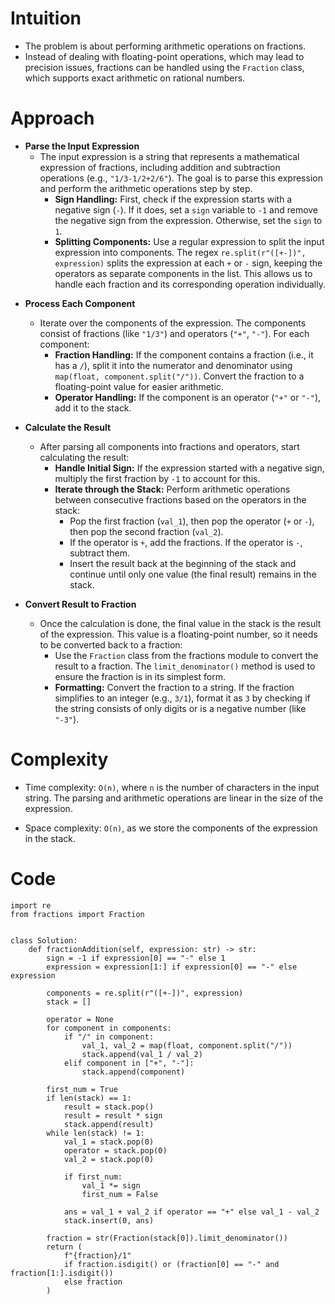 # Intuition
- The problem is about performing arithmetic operations on fractions.
- Instead of dealing with floating-point operations, which may lead to precision issues, fractions can be handled using the `Fraction` class, which supports exact arithmetic on rational numbers.
<!-- Describe your first thoughts on how to solve this problem. -->

# Approach
- **Parse the Input Expression**
  - The input expression is a string that represents a mathematical expression of fractions, including addition and subtraction operations (e.g., `"1/3-1/2+2/6"`). The goal is to parse this expression and perform the arithmetic operations step by step.
    - **Sign Handling:** First, check if the expression starts with a negative sign (`-`). If it does, set a `sign` variable to `-1` and remove the negative sign from the expression. Otherwise, set the `sign` to `1`.
    - **Splitting Components:** Use a regular expression to split the input expression into components. The regex `re.split(r"([+-])", expression)` splits the expression at each `+` or `-` sign, keeping the operators as separate components in the list. This allows us to handle each fraction and its corresponding operation individually.
<!-- Describe your approach to solving the problem. -->

- **Process Each Component**
  - Iterate over the components of the expression. The components consist of fractions (like `"1/3"`) and operators (`"+"`, `"-"`). For each component:
    - **Fraction Handling:** If the component contains a fraction (i.e., it has a `/`), split it into the numerator and denominator using `map(float, component.split("/"))`. Convert the fraction to a floating-point value for easier arithmetic.
    - **Operator Handling:** If the component is an operator (`"+"` or `"-"`), add it to the stack.


- **Calculate the Result**
  - After parsing all components into fractions and operators, start calculating the result:
    - **Handle Initial Sign:** If the expression started with a negative sign, multiply the first fraction by `-1` to account for this.
    - **Iterate through the Stack:** Perform arithmetic operations between consecutive fractions based on the operators in the stack:
      - Pop the first fraction (`val_1`), then pop the operator (`+` or `-`), then pop the second fraction (`val_2`).
      - If the operator is `+`, add the fractions. If the operator is `-`, subtract them.
      - Insert the result back at the beginning of the stack and continue until only one value (the final result) remains in the stack.

- **Convert Result to Fraction**
  - Once the calculation is done, the final value in the stack is the result of the expression. This value is a floating-point number, so it needs to be converted back to a fraction:
    - Use the `Fraction` class from the fractions module to convert the result to a fraction. The `limit_denominator()` method is used to ensure the fraction is in its simplest form.
    - **Formatting:** Convert the fraction to a string. If the fraction simplifies to an integer (e.g., `3/1`), format it as `3` by checking if the string consists of only digits or is a negative number (like `"-3"`).

# Complexity
- Time complexity: `O(n)`, where `n` is the number of characters in the input string. The parsing and arithmetic operations are linear in the size of the expression.


<!-- Add your time complexity here, e.g. $$O(n)$$ -->

- Space complexity: `O(n)`, as we store the components of the expression in the stack.
<!-- Add your space complexity here, e.g. $$O(n)$$ -->

# Code
```python3 []
import re
from fractions import Fraction


class Solution:
    def fractionAddition(self, expression: str) -> str:
        sign = -1 if expression[0] == "-" else 1
        expression = expression[1:] if expression[0] == "-" else expression

        components = re.split(r"([+-])", expression)
        stack = []

        operator = None
        for component in components:
            if "/" in component:
                val_1, val_2 = map(float, component.split("/"))
                stack.append(val_1 / val_2)
            elif component in ["+", "-"]:
                stack.append(component)

        first_num = True
        if len(stack) == 1:
            result = stack.pop()
            result = result * sign
            stack.append(result)
        while len(stack) != 1:
            val_1 = stack.pop(0)
            operator = stack.pop(0)
            val_2 = stack.pop(0)

            if first_num:
                val_1 *= sign
                first_num = False

            ans = val_1 + val_2 if operator == "+" else val_1 - val_2
            stack.insert(0, ans)

        fraction = str(Fraction(stack[0]).limit_denominator())
        return (
            f"{fraction}/1"
            if fraction.isdigit() or (fraction[0] == "-" and fraction[1:].isdigit())
            else fraction
        )

```